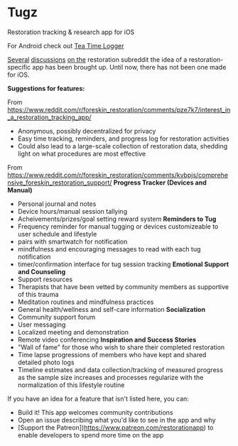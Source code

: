 # Tugz
Restoration tracking &amp; research app for iOS

For Android check out [Tea Time Logger](https://github.com/DerEasy/Tea-Time-Logger)

[Several](https://www.reddit.com/r/foreskin_restoration/comments/pze7k7/interest_in_a_restoration_tracking_app/) [discussions](https://www.reddit.com/r/foreskin_restoration/search?q=%22ATracker%22&restrict_sr=on&sort=relevance&t=all) [on the](https://www.reddit.com/r/foreskin_restoration/comments/kvbpjs/comprehensive_foreskin_restoration_support/) restoration subreddit the idea of a restoration-specific app has been brought up. Until now, there has not been one made for iOS.

**Suggestions for features:**

From https://www.reddit.com/r/foreskin_restoration/comments/pze7k7/interest_in_a_restoration_tracking_app/
- Anonymous, possibly decentralized for privacy
- Easy time tracking, reminders, and progress log for restoration activities
- Could also lead to a large-scale collection of restoration data, shedding light on what procedures are most effective

From https://www.reddit.com/r/foreskin_restoration/comments/kvbpjs/comprehensive_foreskin_restoration_support/
**Progress Tracker (Devices and Manual)**
- Personal journal and notes
- Device hours/manual session tallying
- Acheivements/prizes/goal setting reward system
**Reminders to Tug**
- Frequency reminder for manual tugging or devices customizeable to user schedule and lifestyle
- pairs with smartwatch for notification
- mindfulness and encouraging messages to read with each tug notification
- timer/confirmation interface for tug session tracking
**Emotional Support and Counseling**
- Support resources
- Therapists that have been vetted by community members as supportive of this trauma
- Meditation routines and mindfulness practices
- General health/wellness and self-care information
**Socialization**
- Community support forum
- User messaging
- Localized meeting and demonstration
- Remote video conferencing
**Inspiration and Success Stories**
- "Wall of fame" for those who wish to share their completed restoration
- Time lapse progressions of members who have kept and shared detailed photo logs
- Timeline estimates and data collection/tracking of measured progress as the sample size increases and processes regularize with the normalization of this lifestyle routine

If you have an idea for a feature that isn't listed here, you can:
- Build it! This app welcomes community contributions
- Open an issue describing what you'd like to see in the app and why
- [Support the Patreon])https://www.patreon.com/restorationapp) to enable developers to spend more time on the app

